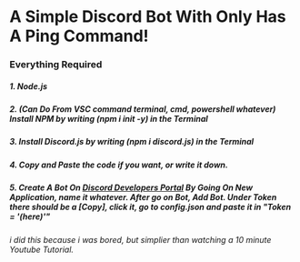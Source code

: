 # A Simple Discord Bot With Only Has A Ping Command!


### Everything Required 

##### 1. Node.js
##### 2. (Can Do From VSC command terminal, cmd, powershell whatever) Install NPM by writing (npm i init -y) in the Terminal
##### 3. Install Discord.js by writing (npm i discord.js) in the Terminal
##### 4. Copy and Paste the code if you want, or write it down. 
##### 5. Create A Bot On [Discord Developers Portal](https://discord.com/developers/applications) By Going On New Application, name it whatever. After go on Bot, Add Bot. Under Token there should be a [Copy], click it, go to config.json and paste it in "Token = '(here)'"



###### i did this because i was bored, but simplier than watching a 10 minute Youtube Tutorial. 
